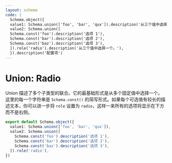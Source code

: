 ```yaml
---
layout: schema
code: |
  Schema.object({
  value1: Schema.union(['foo', 'bar', 'qux']).description('从三个值中选择一个。'),
  value2: Schema.union([
  Schema.const('foo').description('选项 1'),
  Schema.const('bar').description('选项 2'),
  Schema.const('baz').description('选项 3'),
  ]).role('radio').description('从三个值中选择一个。'),
  }).description('配置项')
---
```


# Union: Radio

Union 描述了多个子类型的联合。它的最基础形式是从多个固定值中选择一个。这里的每一个字符串是 `Schema.const()` 的简写形式。如果每个可选值有较长的描述文本，你可以进一步将 `role` 设置为 `radio`，这样一来所有的选项将显示在下方而不是右侧。

```ts
export default Schema.object({
  value1: Schema.union(['foo', 'bar', 'qux']),
  value2: Schema.union([
    Schema.const('foo').description('选项 1'),
    Schema.const('bar').description('选项 2'),
    Schema.const('baz').description('选项 3'),
  ]).role('radio'),
})
```
